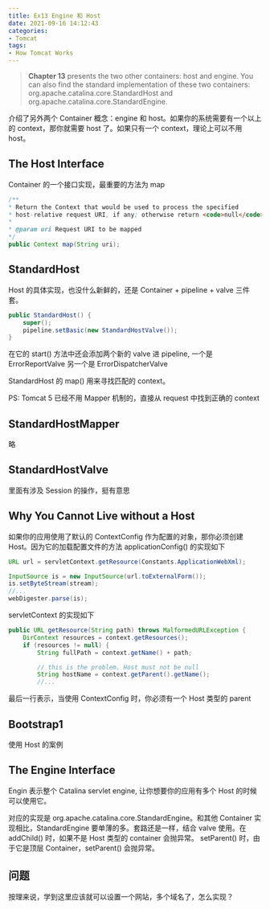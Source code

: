 ```yaml
---
title: Ex13 Engine 和 Host
date: 2021-09-16 14:12:43
categories:
- Tomcat
tags:
- How Tomcat Works
---
```


> **Chapter 13** presents the two other containers: host and engine. You can also find the standard implementation of these two containers: org.apache.catalina.core.StandardHost and org.apache.catalina.core.StandardEngine.

介绍了另外两个 Container 概念：engine 和 host。如果你的系统需要有一个以上的 context，那你就需要 host 了。如果只有一个 context，理论上可以不用 host。

## The Host Interface

Container 的一个接口实现，最重要的方法为 map

```java
/**
* Return the Context that would be used to process the specified
* host-relative request URI, if any; otherwise return <code>null</code>.
*
* @param uri Request URI to be mapped
*/
public Context map(String uri);
```

## StandardHost

Host 的具体实现，也没什么新鲜的，还是 Container + pipeline + valve 三件套。

```java
public StandardHost() {
    super();
    pipeline.setBasic(new StandardHostValve());
}
```

在它的 start() 方法中还会添加两个新的 valve 进 pipeline, 一个是 ErrorReportValve 另一个是 ErrorDispatcherValve

StandardHost 的 map() 用来寻找匹配的 context。

PS: Tomcat 5 已经不用 Mapper 机制的，直接从 request 中找到正确的 context

## StandardHostMapper

略

## StandardHostValve

里面有涉及 Session 的操作，挺有意思

## Why You Cannot Live without a Host

如果你的应用使用了默认的 ContextConfig 作为配置的对象，那你必须创建 Host。因为它的加载配置文件的方法 applicationConfig() 的实现如下

```java
URL url = servletContext.getResource(Constants.ApplicationWebXml);

InputSource is = new InputSource(url.toExternalForm());
is.setByteStream(stream);
//...
webDigester.parse(is);
```

servletContext 的实现如下

```java
public URL getResource(String path) throws MalformedURLException {
    DirContext resources = context.getResources();
    if (resources != null) {
        String fullPath = context.getName() + path;

        // this is the problem. Host must not be null
        String hostName = context.getParent().getName();
        //...
```

最后一行表示，当使用 ContextConfig 时，你必须有一个 Host 类型的 parent

## Bootstrap1

使用 Host 的案例

## The Engine Interface

Engin 表示整个 Catalina servlet engine, 让你想要你的应用有多个 Host 的时候可以使用它。

对应的实现是 org.apache.catalina.core.StandardEngine。和其他 Container 实现相比，StandardEngine 要单薄的多。套路还是一样，结合 valve 使用。在 addChild() 时，如果不是 Host 类型的 container 会抛异常。 setParent() 时，由于它是顶层 Container，setParent() 会抛异常。

## 问题

按理来说，学到这里应该就可以设置一个网站，多个域名了，怎么实现？